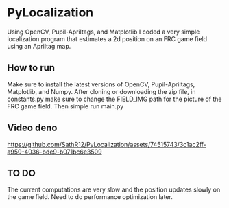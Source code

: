 # PyLocalization 

Using OpenCV, Pupil-Apriltags, and Matplotlib I coded a very simple localization program that estimates a 2d position on an FRC game field using an Apriltag map. 

## How to run

Make sure to install the latest versions of OpenCV, Pupil-Apriltags, Matplotlib, and Numpy. After cloning or downloading the zip file, in constants.py make sure to change the FIELD_IMG path for the picture of the FRC game field. Then simple run main.py 

## Video deno 


https://github.com/SathR12/PyLocalization/assets/74515743/3c1ac2ff-a950-4036-bde9-b071bc6e3509



## TO DO

The current computations are very slow and the position updates slowly on the game field. Need to do performance optimization later. 
